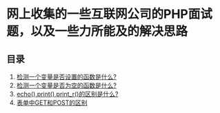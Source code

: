 # 网上收集的一些互联网公司的PHP面试题，以及一些力所能及的解决思路 #

## 目录  ##
1. [检测一个变量是否设置的函数是什么?](src/isset.md)
2. [检测一个变量是否为空的函数是什么?](src/empty.md)
3. [echo(),print(),print_r()的区别是什么?](src/echo_print_print_r.md)
4. [表单中GET和POST的区别](src/form_get_post.md)
